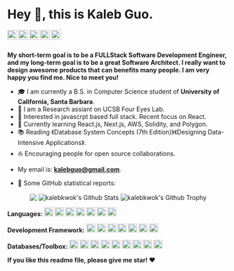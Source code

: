 # Hey 👋, this is Kaleb Guo.



<a href="https://leetcode-cn.com/u/kalebkwok/">
  <img align="left" alt="Leetcode" width="22px" src="https://cdn.jsdelivr.net/npm/simple-icons@v3/icons/leetcode.svg" />
</a>
<a href="https://www.linkedin.com/in/kaleb-kwok/">
  <img align="left" alt="LinkedIn" width="22px" src="https://cdn.jsdelivr.net/npm/simple-icons@3.13.0/icons/linkedin.svg" />
</a>
<a href="https://ilab.cs.ucsb.edu/">
  <img align="left" alt="Research" width="22px" src="https://cdn.jsdelivr.net/npm/simple-icons@3.13.0/icons/pytorch.svg" />
</a>
<a href="mailto: kalebguo@gmail.com ">
  <img align="left" alt="Gmail" width="22px" src="https://cdn.jsdelivr.net/npm/simple-icons@3.12.2/icons/gmail.svg" />
</a>
<a href="https://www.zhihu.com/people/kaleb-86">
  <img align="left" alt="Zhihu" width="22px" src="https://cdn.jsdelivr.net/npm/simple-icons@v3/icons/zhihu.svg" />
</a>
<br />
<br />


**My short-term goal is to be a FULLStack Software Development Engineer, and my long-term goal is to be a great Software Architect. I really want to design awesome products that can benefits many people. I am very happy you find me. Nice to meet you!**

* 🎓  I am currently a B.S. in Computer Science student of **University of California, Santa Barbara**.
* 💼   I am a Research assiant on UCSB Four Eyes Lab.
* 🧐   Interested in javascrpt based full stack. Recent focus on React.
* 🌱   Currently learning React.js, Next.js, AWS, Solidity, and Polygon.
* 📚   Reading 《Database System Concepts (7th Edition)》《Designing Data-Intensive Applications》.
* ⛵   Encouraging people for open source collaborations.
- My email is: **kalebguo@gmail.com**.



* 👑   Some GitHub statistical reports:
<p align="center">
<img align="center" src="https://github-readme-stats.vercel.app/api/top-langs/?username=kalebkwok&hide_langs_below=1&theme=default&line_height=27&layout=compact" />
<img align="center" src="https://github-readme-stats.vercel.app/api?username=kalebkwok&show_icons=true&count_private=true&include_all_commits=true&line_height=21" alt="kalebkwok's Github Stats" />
<img align="center" src="https://github-profile-trophy.vercel.app/?username=kalebkwok&column=7" alt="kalebkwok's Github Trophy" />
</p>




**Languages:**
<code><img height="20" src="https://cdn.jsdelivr.net/npm/simple-icons@3.12.2/icons/javascript.svg"></code>
<code><img height="20" src="https://cdn.jsdelivr.net/npm/simple-icons@3.12.2/icons/python.svg"></code>
<code><img height="20" src="https://cdn.jsdelivr.net/npm/simple-icons@3.12.2/icons/cplusplus.svg"></code>
<code><img height="20" src="https://cdn.jsdelivr.net/npm/simple-icons@3.12.2/icons/java.svg"></code>
<code><img height="20" src="https://cdn.jsdelivr.net/npm/simple-icons@3.12.2/icons/ruby.svg"></code>
<code><img height="20" src="https://cdn.jsdelivr.net/npm/simple-icons@3.12.2/icons/html5.svg"></code>
<code><img height="20" src="https://cdn.jsdelivr.net/npm/simple-icons@3.12.2/icons/css3.svg"></code>


**Development Framework:**
<code><img height="20" src="https://cdn.jsdelivr.net/npm/simple-icons@3.12.2/icons/react.svg"></code>
<code><img height="20" src="https://cdn.jsdelivr.net/npm/simple-icons@3.12.2/icons/redux.svg"></code>
<code><img height="20" src="https://cdn.jsdelivr.net/npm/simple-icons@3.12.2/icons/next-dot-js.svg"></code>
<code><img height="20" src="https://cdn.jsdelivr.net/npm/simple-icons@3.12.2/icons/node-dot-js.svg"></code>
<code><img height="20" src="https://cdn.jsdelivr.net/npm/simple-icons@3.12.2/icons/numpy.svg"></code>
<code><img height="20" src="https://cdn.jsdelivr.net/npm/simple-icons@3.12.2/icons/pytorch.svg"></code>
<code><img height="20" src="https://cdn.jsdelivr.net/npm/simple-icons@3.12.2/icons/scikit-learn.svg"></code>


**Databases/Toolbox:**
<code><img height="20" src="https://cdn.jsdelivr.net/npm/simple-icons@3.12.2/icons/mysql.svg"></code>
<code><img height="20" src="https://cdn.jsdelivr.net/npm/simple-icons@3.12.2/icons/mongodb.svg"></code>
<code><img height="20" src="https://cdn.jsdelivr.net/npm/simple-icons@3.12.2/icons/postgresql.svg"></code>
<code><img height="20" src="https://cdn.jsdelivr.net/npm/simple-icons@3.12.2/icons/apollographql.svg"></code>
<code><img height="20" src="https://cdn.jsdelivr.net/npm/simple-icons@3.12.2/icons/amazonaws.svg"></code>
<code><img height="20" src="https://cdn.jsdelivr.net/npm/simple-icons@3.12.2/icons/jekyll.svg"></code>
<code><img height="20" src="https://cdn.jsdelivr.net/npm/simple-icons@3.12.2/icons/tailwindcss.svg"></code>
<code><img height="20" src="https://cdn.jsdelivr.net/npm/simple-icons@3.12.2/icons/material-ui.svg"></code>
<code><img height="20" src="https://cdn.jsdelivr.net/npm/simple-icons@3.12.2/icons/git.svg"></code>


**If you like this readme file, please give me star! ❤️**
